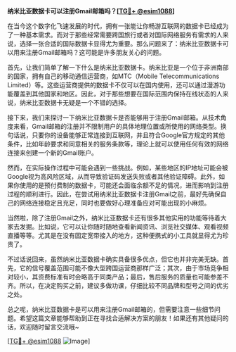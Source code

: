 **纳米比亚数据卡可以注册Gmail邮箱吗？[[TG💪+ @esim1088](https://t.me/s/esim1088)]**

在当今这个数字化飞速发展的时代，拥有一张能让你畅游互联网的数据卡已经成为了一种基本需求。而对于那些经常需要跨国旅行或者对国际网络服务有需求的人来说，选择一张合适的国际数据卡显得尤为重要。那么问题来了：纳米比亚数据卡可以用来注册Gmail邮箱吗？这可能是许多朋友关心的问题。

首先，让我们简单了解一下什么是纳米比亚数据卡。纳米比亚是一个位于非洲南部的国家，拥有自己的移动通信运营商，如MTC（Mobile Telecommunications Limited）等。这些运营商提供的数据卡不仅可以在国内使用，还可以通过漫游功能覆盖到其他国家和地区。因此，对于那些想要在国际范围内保持在线状态的人来说，纳米比亚数据卡无疑是一个不错的选择。

接下来，我们来探讨一下纳米比亚数据卡是否能够用于注册Gmail邮箱。从技术角度来看，Gmail邮箱的注册并不限制用户的具体地理位置或所使用的网络类型。换句话说，只要你的设备能够正常连接到互联网，并且符合Google官方规定的其他条件，比如年龄要求和同意相关的服务条款等，理论上就可以使用任何有效的网络连接来创建一个新的Gmail账户。

然而，在实际操作过程中可能会遇到一些挑战。例如，某些地区的IP地址可能会被Google视为高风险区域，从而导致验证码发送失败或者其他验证障碍。此外，如果你使用的是预付费制的数据卡，可能还会面临余额不足的情况，进而影响到注册过程的顺利进行。因此，在尝试用纳米比亚数据卡注册Gmail之前，最好先确保自己的网络连接稳定且充足，同时也要做好心理准备应对可能出现的小麻烦。

当然啦，除了注册Gmail之外，纳米比亚数据卡还有很多其他实用的功能等待着大家去发掘。比如说，它可以让你随时随地查看新闻资讯、浏览社交媒体、观看视频直播等等。尤其是在没有固定宽带接入的地方，这种便携式的小工具就显得尤为珍贵了。

不过话说回来，虽然纳米比亚数据卡确实具备很多优点，但它也并非完美无缺。首先，它的信号覆盖范围可能不像大型跨国运营商那样广泛；其次，由于市场竞争相对较小，其资费标准有时会略高于同类产品；最后，售后服务的质量也可能参差不齐。所以，在决定购买之前，建议多做功课，仔细比较不同品牌和型号之间的优劣之处。

总之呢，纳米比亚数据卡是可以用来注册Gmail邮箱的，但需要注意一些细节问题。希望这篇文章能够帮助到正在寻找合适解决方案的朋友！如果还有其他疑问的话，欢迎随时留言交流哦~

[[TG💪+ @esim1088](https://t.me/s/esim1088) ![Image](https://i.postimg.cc/4NQfJmqS/Snipaste-2025-05-13-00-14-12.png)]